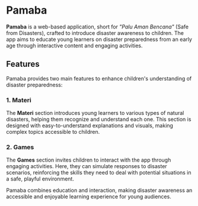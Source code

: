# Pamaba

**Pamaba** is a web-based application, short for _"Palu Aman Bencana"_ (Safe from Disasters), crafted to introduce disaster awareness to children. The app aims to educate young learners on disaster preparedness from an early age through interactive content and engaging activities.

## Features

Pamaba provides two main features to enhance children's understanding of disaster preparedness:

### 1. Materi
The **Materi** section introduces young learners to various types of natural disasters, helping them recognize and understand each one. This section is designed with easy-to-understand explanations and visuals, making complex topics accessible to children.

### 2. Games
The **Games** section invites children to interact with the app through engaging activities. Here, they can simulate responses to disaster scenarios, reinforcing the skills they need to deal with potential situations in a safe, playful environment.

Pamaba combines education and interaction, making disaster awareness an accessible and enjoyable learning experience for young audiences.

